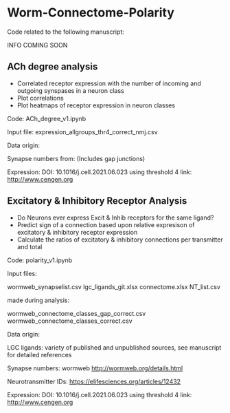 # Worm-Connectome-Polarity

Code related to the following manuscript:

INFO COMING SOON

## ACh degree analysis

- Correlated receptor expression with the number of incoming and outgoing synspases in a neuron class
- Plot correlations
- Plot heatmaps of receptor expression in neuron classes

Code: ACh_degree_v1.ipynb

Input file: expression_allgroups_thr4_correct_nmj.csv

Data origin: 

Synapse numbers from: 
(Includes gap junctions)

Expression: DOI: 10.1016/j.cell.2021.06.023 using threshold 4
link: http://www.cengen.org

## Excitatory & Inhibitory Receptor Analysis

- Do Neurons ever express Excit & Inhib receptors for the same ligand?
- Predict sign of a connection based upon relative expresison of excitatory & inhibitory receptor expression
- Calculate the ratios of excitatory & inhibitory connections per transmitter and total

Code: polarity_v1.ipynb

Input files:

wormweb_synapselist.csv
lgc_ligands_git.xlsx
connectome.xlsx
NT_list.csv

made during analysis:

wormweb_connectome_classes_gap_correct.csv
wormweb_connectome_classes_correct.csv

Data origin:

LGC ligands: variety of published and unpublished sources, see manuscript for detailed references

Synapse numbers: wormweb http://wormweb.org/details.html 

Neurotransmitter IDs: https://elifesciences.org/articles/12432 

Expression: DOI: 10.1016/j.cell.2021.06.023 using threshold 4 link: http://www.cengen.org
